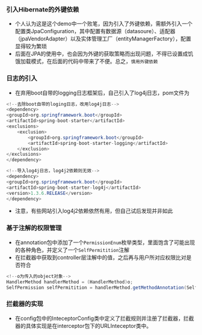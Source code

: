 ### 引入Hibernate的外键依赖
* 个人认为这是这个demo中一个败笔，因为引入了外键依赖，需额外引入一个配置类JpaConfiguration，其中配置有数据源（datasoure）、适配器（jpaVendorAdapter）以及实体管理工厂（entityManagerFactory），配置显得较为繁琐
* 后面在JPA的使用中，也会因为外键的获取策略而出现问题，不得已设置成饥饿加载模式，在后面的代码中带来了不便。总之，`慎用外键依赖`
### 日志的引入
* 在弃用boot自带的logging日志框架后，自己引入了log4j日志，pom文件为
``` java
<!--去除boot自带的loging日志，改用log4j日志-->
<dependency>
<groupId>org.springframework.boot</groupId>
<artifactId>spring-boot-starter</artifactId>
<exclusions>
	<exclusion>
		<groupId>org.springframework.boot</groupId>
		<artifactId>spring-boot-starter-logging</artifactId>
	</exclusion>
</exclusions>
</dependency>

<!--导入log4j日志，log4j2依赖则无效-->
<dependency>
<groupId>org.springframework.boot</groupId>
<artifactId>spring-boot-starter-log4j</artifactId>
<version>1.3.6.RELEASE</version>
</dependency>
```
* 注意，有些网站引入log4j2依赖依然有用，但自己试后发现并非如此

### 基于注解的权限管理
* 在annotation包中添加了一个`PermissionEnum`枚举类型，里面饱含了可能出现的各种角色，并定义了一个`SelfPermitition`注解
* 在拦截器中获取到controller层注解中的值，之后再与用户所对应权限比对是否符合
``` java
<!--o为传入的object对象-->
HandlerMethod handlerMethod = (HandlerMethod)o;
SelfPermission selfPermitition = handlerMethod.getMethodAnnotation(SelfPermission.class);
```
### 拦截器的实现
* 在config包中的InteceptorConfig类中定义了拦截规则并注册了拦截器，拦截器的具体实现是在interceptor包下的URLInteceptor类中。
